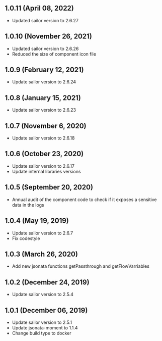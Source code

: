 ## 1.0.11 (April 08, 2022)

* Updated sailor version to 2.6.27

## 1.0.10 (November 26, 2021)

* Updated sailor version to 2.6.26
* Reduced the size of component icon file

## 1.0.9 (February 12, 2021)

* Update sailor version to 2.6.24

## 1.0.8 (January 15, 2021)

* Update sailor version to 2.6.23

## 1.0.7 (November 6, 2020)

* Update sailor version to 2.6.18

## 1.0.6 (October 23, 2020)

* Update sailor version to 2.6.17
* Update internal libraries versions

## 1.0.5 (September 20, 2020)

* Annual audit of the component code to check if it exposes a sensitive data in the logs

## 1.0.4 (May 19, 2019)

* Update sailor version to 2.6.7
* Fix codestyle

## 1.0.3 (March 26, 2020)

* Add new jsonata functions getPassthrough and getFlowVarriables

## 1.0.2 (December 24, 2019)

* Update sailor version to 2.5.4

## 1.0.1 (December 06, 2019)

* Update sailor version to 2.5.1
* Update jsonata-moment to 1.1.4
* Change build type to docker

